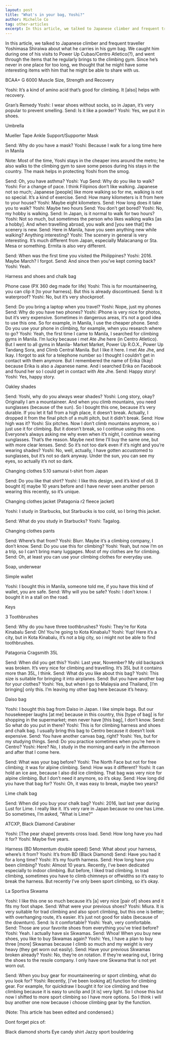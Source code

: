 ```yaml
---
layout: post
title: "What's in your bag, Yoshi?"
author: Michelle Co
tag: other-articles
excerpt: In this article, we talked to Japanese climber and frequent traveller Yoshimasa Shiraiwa about what he carries in his gym bag.
---
```


In this article, we talked to Japanese climber and frequent traveller Yoshimasa Shiraiwa about what he carries in his gym bag. We caught him during one of his visits to Power Up Cubao/Centro Atletico(?), and went through the items that he regularly brings to the climbing gym. Since he’s never in one place for too long, we thought that he might have some interesting items with him that he might be able to share with us. 

BCAA+ G 6000 Muscle Size, Strength and Recovery

Yoshi: It’s a kind of amino acid that’s good for climbing. It [also] helps with recovery.

Gran’s Remedy 
Yoshi: I wear shoes without socks, so in Japan, it’s very popular to prevent smelling.
Send: Is it like a powder?
Yoshi: Yes, we put it in shoes.

Umbrella

Mueller Tape
Ankle Support/Supporter
Mask

Send: Why do you have a mask?
Yoshi: Because I walk for a long time here in Manila 

Note: Most of the time, Yoshi stays in the cheaper inns around the metro; he also walks to the climbing gym to save some pesos during his stays in the country. The mask helps in protecting Yoshi from the smog. 

Send: Oh, you have asthma?
Yoshi: Yup
Send: Why do you like to walk?
Yoshi: For a change of pace. I think Filipinos don’t like walking. Japanese not so much; Japanese [people] like more walking so for me, walking is not so special. It’s a kind of exercise.
Send: How many kilometers is it from here to your house?
Yoshi: Maybe eight kilometers. 
Send: How long does it take you to walk?
Yoshi: Maybe two hours
Send: You don’t get bored?
Yoshi: No, my hobby is walking.
Send: In Japan, is it normal to walk for two hours?
Yoshi:  Not so much, but sometimes the person who likes walking walks [as a hobby].  And when travelling abroad, you walk and [you see that] the scenery is new. 
Send: Here in Manila, have you seen anything new while walking? Anything interesting?
Yoshi: The scenery in general is very interesting. It’s much different from Japan, especially Malacanang or Sta. Mesa or something. Ermita is also very different.

Send: When was the first time you visited the Philippines?
Yoshi: 2016. Maybe March? I forgot. 
Send: And since then you’ve kept coming back?
Yoshi:  Yeah.


Harness and shoes and chalk bag

Phone case (PX 360 deg made for life)
Yoshi: This is for mountaineering, you can clip it [to your harness]. But this is already discontinued.
Send: Is it waterproof?
Yoshi: No, but it’s very shockproof.

Send: Do you bring a laptop when you travel?
Yoshi: Nope, just my phones
Send: Why do you have two phones?
Yoshi: iPhone is very nice for photos, but it’s very expensive. Sometimes in dangerous areas, it’s not a good idea to use this one. So for example, in Manila, I use the cheaper phone. 
Send: Do you use your phone in climbing, for example, when you research where to go?
Yoshi: Yeah, the first time I came to Manila, I searched for climbing gyms in Manila. I’m lucky because i met Ate Jhe here (in Centro Atletico). But I went to all gyms in Manila- Market Market, Power Up R.O.X., Power Up Tandang Sora, and Climb Central Manila. But I like it here. I met Ate Jhe, and Ikay. I forgot to ask for a telephone number so I thought I couldn’t get in contact with them anymore. But I remembered the name of Erika (Ikay) because Erika is also a Japanese name. And i searched Erika on Facebook and found her so I could get in contact with Ate Jhe. 
Send: Happy story!
Yoshi: Yes, happy story. 

Oakley shades

Send: Yoshi, why do you always wear shades?
Yoshi: Long story, okay? Originally I am a mountaineer. And when you climb mountains, you need sunglasses (because of the sun). So I bought this one, because it’s very durable. If you let it fall from a high place, it doesn’t break. Actually, I dropped it from the final pitch of a multi pitch, but it didn’t break. 
Send: How high was it?
Yoshi: Six pitches. Now I don’t climb mountains anymore, so i just use it for climbing. But it doesn’t break, so I continue using this one. Everyone’s always asking me why even when it’s night, I continue wearing sunglasses. That’s the reason. Maybe next time I’ll buy the same one, but with more clear lenses.
Send: So it’s not too dark even if it’s night and you’re wearing shades?
Yoshi: No, well, actually, I have gotten accustomed to sunglasses, but it’s not so dark anyway. Under the sun, you can see my eyes, so actually it’s not so dark.

Changing clothes 5.10 samurai t-shirt from Japan

Send: Do you like that shirt?
Yoshi: I like this design, and it’s kind of old. [I bought it] maybe 10 years before and I have never seen another person wearing this recently, so it’s unique.

Changing clothes jacket (Patagonia r2 fleece jacket)

Yoshi: I study in Starbucks, but Starbucks is too cold, so I bring this jacket.

Send: What do you study in Starbucks?
Yoshi: Tagalog. 

Changing clothes pants

Send: Where’s that from?
Yoshi: Blurr. Maybe it’s a climbing company, I don’t know.
Send: Do you use this for climbing?
Yoshi: Yeah, but now I’m on a trip, so I can’t bring many luggages. Most of my clothes are for climbing.
Send: Oh, at least you can use your climbing clothes for everyday use.

Soap, underwear

Simple wallet

Yoshi: I bought this in Manila, someone told me, if you have this kind of wallet, you are safe.
Send: Why will you be safe?
Yoshi: I don’t know. I bought it in a stall on the road.

Keys

3 Toothbrushes

Send: Why do you have three toothbrushes?
Yoshi: They’re for Kota Kinabalu
Send: Oh! You’re going to Kota Kinabalu?
Yoshi: Yup! Here it’s a city, but in Kota Kinabalu, it’s not a big city, so i might not be able to find toothbrushes.

Patagonia Cragsmith 35L 

Send: When did you get this?
Yoshi: Last year, November? My old backpack was broken. It’s very nice for climbing and travelling. It’s 35L but it contains more than 35L, I think.
Send: What do you like about this bag?
Yoshi: This size is suitable for bringing it into airplanes.
Send: But you have another bag for your clothes?
Yoshi: Yes, but when I go to Malaysia and Thailand, [I’m bringing] only this. I’m leaving my other bag here because it’s heavy.


Daiso bag

Yoshi: I bought this bag from Daiso in Japan. I like simple bags. But our housekeeper laughs [at me] because in this country, this [type of bag] is for shopping in the supermarket; men never have [this bag], I don’t know.
Send: So what do you put in there?
Yoshi: This is for climbing harness and shoes and chalk bag. I usually bring this bag to Centro because it doesn’t look expensive.
Send: You have another canvas bag, right?
Yoshi: Yes, but for my studying things.
Send: Do you practice sometimes when you’re here in Centro?
Yoshi: Here? No, I study in the morning and early in the afternoon and after that I come here.

Send: What was your bag before?
Yoshi: The North Face but not for free climbing; it was for alpine climbing. 
Send: How was it different?
Yoshi: It can hold an ice axe, because I also did ice climbing. That bag was very nice for alpine climbing. But I don’t need it anymore, so it’s okay.
Send: How long did you have that bag for?
Yoshi: Oh, it was easy to break, maybe two years?

Lime chalk bag

Send: When did you buy your chalk bag?
Yoshi: 2016, last last year during Lust for Lime. I really like it. It’s very rare in Japan because no one has Lime. So sometimes, I’m asked, “What is Lime?”

ATCXP, Black Diamond Carabiner

Yoshi: [The pear shape] prevents cross load.
Send: How long have you had it for?
Yoshi: Maybe five years.


Harness (BD Momentum double speed)
Send: What about your harness, where’s it from?
Yoshi: It’s from BD (Black Diamond)
Send: Have you had it for a long time?
Yoshi: It’s my fourth harness.
Send: How long have you been climbing?
Yoshi: Almost 10 years. Recently, I’ve been dedicated especially to indoor climbing. But before, I liked trad climbing. In trad climbing, sometimes you have to climb chimneys or offwidths so it’s easy to break the harness. But recently I’ve only been sport climbing, so it’s okay. 

La Sportiva Skwama

Yoshi: I like this one so much because it’s [a] very nice [pair of] shoes and it fits my foot shape.
Send:  What were your previous shoes?
Yoshi: Miura. It is very suitable for trad climbing and also sport climbing, but this one is better; with overhanging route, it’s easier. It’s just not good for slabs (because of the downturn).
Send: Is it comfortable?
Yoshi: Yeah, very comfortable.
Send: Those are your favorite shoes from everything you’ve tried before?
Yoshi: Yeah. I actually have six Skwamas.
Send: Whoa! When you buy new shoes, you like to buy Skwamas again?
Yoshi: Yes, I have a plan to buy three [more] Skwamas because I climb so much and my weight is very heavy (they get worn out easily).
Send: Have your previous Skwamas broken already?
Yoshi: No, they’re on rotation. If they’re wearing out, I bring the shoes to the resole company. I only have one Skwama that is not yet worn out.

Send: When you buy gear for mountaineering or sport climbing, what do you look for?
Yoshi: Recently, [i’ve been looking at] function for climbing gear. For example, for quickdraw
I bought it for ice climbing and free climbing because it is easy to unclip and [it is] very light. So I chose this but now I shifted to more sport climbing so I have more options. So I think i will buy another one now because i choose climbing gear by the function.

(Note: This article has been edited and condensed.)

Dont forget pics of:

Black diamond shorts
Eye candy shirt
Jazzy sport bouldering

